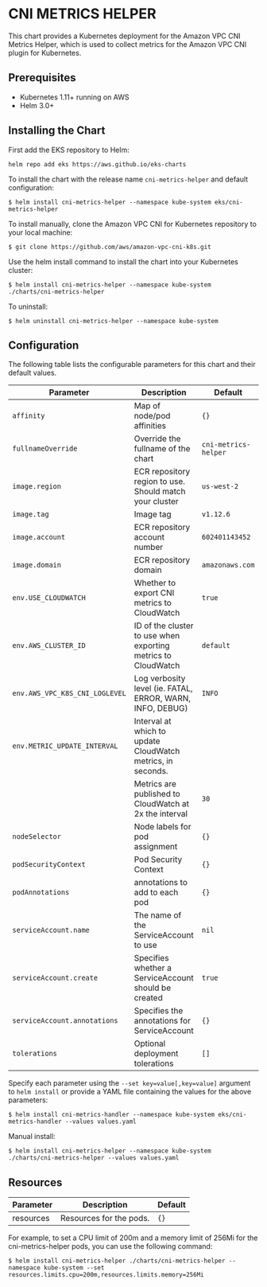 # CNI METRICS HELPER

This chart provides a Kubernetes deployment for the Amazon VPC CNI Metrics Helper, which is used to collect metrics for the Amazon VPC CNI plugin for Kubernetes.

## Prerequisites

- Kubernetes 1.11+ running on AWS
- Helm 3.0+

## Installing the Chart

First add the EKS repository to Helm:

```shell
helm repo add eks https://aws.github.io/eks-charts
```

To install the chart with the release name `cni-metrics-helper` and default configuration:

```shell
$ helm install cni-metrics-helper --namespace kube-system eks/cni-metrics-helper
```

To install manually, clone the Amazon VPC CNI for Kubernetes repository to your local machine:

```shell
$ git clone https://github.com/aws/amazon-vpc-cni-k8s.git
```

Use the helm install command to install the chart into your Kubernetes cluster:

```shell
$ helm install cni-metrics-helper --namespace kube-system ./charts/cni-metrics-helper
```

To uninstall:

```shell
$ helm uninstall cni-metrics-helper --namespace kube-system
```

## Configuration

The following table lists the configurable parameters for this chart and their default values.

| Parameter                      | Description                                                   | Default               |
|--------------------------------|---------------------------------------------------------------|-----------------------|
| `affinity`                     | Map of node/pod affinities                                    | `{}`                  |
| `fullnameOverride`             | Override the fullname of the chart                            | `cni-metrics-helper`  |
| `image.region`                 | ECR repository region to use. Should match your cluster       | `us-west-2`           |
| `image.tag`                    | Image tag                                                     | `v1.12.6`             |
| `image.account`                | ECR repository account number                                 | `602401143452`        |
| `image.domain`                 | ECR repository domain                                         | `amazonaws.com`       |
| `env.USE_CLOUDWATCH`           | Whether to export CNI metrics to CloudWatch                   | `true`                |
| `env.AWS_CLUSTER_ID`           | ID of the cluster to use when exporting metrics to CloudWatch | `default`             |
| `env.AWS_VPC_K8S_CNI_LOGLEVEL` | Log verbosity level (ie. FATAL, ERROR, WARN, INFO, DEBUG)     | `INFO`                |
| `env.METRIC_UPDATE_INTERVAL`   | Interval at which to update CloudWatch metrics, in seconds.   |                       |
|                                | Metrics are published to CloudWatch at 2x the interval        | `30`                  |
| `nodeSelector`                 | Node labels for pod assignment                                | `{}`                  |
| `podSecurityContext`           | Pod Security Context                                          | `{}`                  |
| `podAnnotations`               | annotations to add to each pod                                | `{}`                  |
| `serviceAccount.name`          | The name of the ServiceAccount to use                         | `nil`                 |
| `serviceAccount.create`        | Specifies whether a ServiceAccount should be created          | `true`                |
| `serviceAccount.annotations`   | Specifies the annotations for ServiceAccount                  | `{}`                  |
| `tolerations`                  | Optional deployment tolerations                               | `[]`                  |


Specify each parameter using the `--set key=value[,key=value]` argument to `helm install` or provide a YAML file containing the values for the above parameters:

```shell
$ helm install cni-metrics-handler --namespace kube-system eks/cni-metrics-handler --values values.yaml
```

Manual install:
```shell
$ helm install cni-metrics-helper --namespace kube-system ./charts/cni-metrics-helper --values values.yaml
```

## Resources

| Parameter                 | Description                                    | Default |
|---------------------------|------------------------------------------------|---------|
|    resources              | Resources for the pods.                        |   `{}`  |

For example, to set a CPU limit of 200m and a memory limit of 256Mi for the cni-metrics-helper pods, you can use the following command:

```shell
$ helm install cni-metrics-helper ./charts/cni-metrics-helper --namespace kube-system --set resources.limits.cpu=200m,resources.limits.memory=256Mi
```
